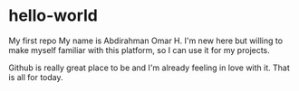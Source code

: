 # hello-world
My first repo
My name is Abdirahman Omar H. I'm new here but willing to make myself familiar with this platform, so I can use it for my projects.

Github is really great place to be and I'm already feeling in love with it.
That is all for today.
